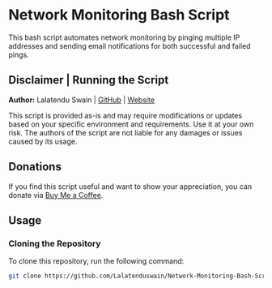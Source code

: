 # Network Monitoring Bash Script

This bash script automates network monitoring by pinging multiple IP addresses and sending email notifications for both successful and failed pings.

## Disclaimer | Running the Script

**Author:** Lalatendu Swain | [GitHub](https://github.com/Lalatenduswain) | [Website](https://blog.lalatendu.info/)

This script is provided as-is and may require modifications or updates based on your specific environment and requirements. Use it at your own risk. The authors of the script are not liable for any damages or issues caused by its usage.

## Donations

If you find this script useful and want to show your appreciation, you can donate via [Buy Me a Coffee](https://www.buymeacoffee.com/lalatendu.swain).

## Usage

### Cloning the Repository

To clone this repository, run the following command:

```bash
git clone https://github.com/Lalatenduswain/Network-Monitoring-Bash-Script.git
